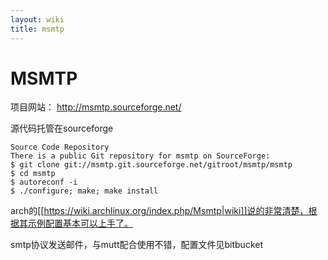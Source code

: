 ```yaml
---
layout: wiki
title: msmtp
---
```


# MSMTP

项目网站： http://msmtp.sourceforge.net/


源代码托管在sourceforge

    Source Code Repository
    There is a public Git repository for msmtp on SourceForge:
    $ git clone git://msmtp.git.sourceforge.net/gitroot/msmtp/msmtp
    $ cd msmtp
    $ autoreconf -i
    $ ./configure; make; make install

arch的[[https://wiki.archlinux.org/index.php/Msmtp|wiki]]说的非常清楚，根据其示例配置基本可以上手了。

smtp协议发送邮件，与mutt配合使用不错，配置文件见bitbucket
